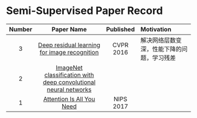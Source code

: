 # Semi-Supervised Paper Record
| Number | Paper Name|  Published | Motivation |
| :-: | :---: | :---: | :-- |
| 3 | [Deep residual learning for image recognition](https://openaccess.thecvf.com/content_cvpr_2016/html/He_Deep_Residual_Learning_CVPR_2016_paper.html) | CVPR<br>2016 | 解决网络层数变深，性能下降的问题，学习残差 |
| 2 | [ImageNet classification with deep convolutional neural networks](https://dl.acm.org/doi/abs/10.1145/3065386) |  |  |
| 1 | [Attention Is All You Need](https://proceedings.neurips.cc/paper/2017/hash/3f5ee243547dee91fbd053c1c4a845aa-Abstract.html) | NIPS<br>2017 |  |
